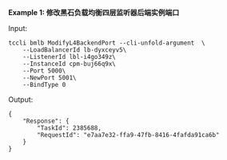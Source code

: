 **Example 1: 修改黑石负载均衡四层监听器后端实例端口**



Input: 

```
tccli bmlb ModifyL4BackendPort --cli-unfold-argument  \
    --LoadBalancerId lb-dyxceyv5\
    --ListenerId lbl-i4go349z\
    --InstanceId cpm-buj66q9x\
    --Port 5000\
    --NewPort 5001\
    --BindType 0
```

Output: 
```
{
    "Response": {
        "TaskId": 2385688,
        "RequestId": "e7aa7e32-ffa9-47fb-8416-4fafda91ca6b"
    }
}
```

